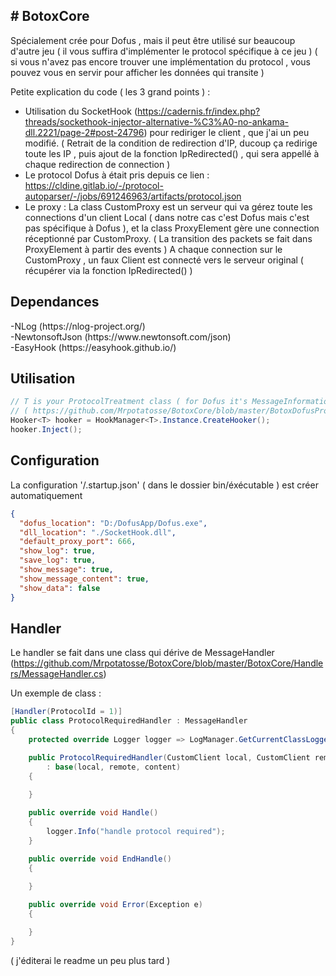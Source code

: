 <h2> # BotoxCore </h2>

Spécialement crée pour Dofus , mais il peut être utilisé sur beaucoup d'autre jeu ( il vous suffira d'implémenter le protocol spécifique à ce jeu ) ( si vous n'avez pas encore trouver une implémentation du protocol , vous pouvez vous en servir pour afficher les données qui transite )

Petite explication du code ( les 3 grand points ) :
  - Utilisation du SocketHook (https://cadernis.fr/index.php?threads/sockethook-injector-alternative-%C3%A0-no-ankama-dll.2221/page-2#post-24796) pour rediriger le client , que j'ai un peu modifié. ( Retrait de la condition de redirection d'IP, ducoup ça redirige toute les IP , puis ajout de la fonction IpRedirected() , qui sera appellé à chaque redirection de connection )
  - Le protocol Dofus à était pris depuis ce lien : https://cldine.gitlab.io/-/protocol-autoparser/-/jobs/691246963/artifacts/protocol.json
  - Le proxy :
La class CustomProxy est un serveur qui va gérez toute les connections d'un client Local ( dans notre cas c'est Dofus mais c'est pas spécifique à Dofus ), et la class ProxyElement gère une connection réceptionné par CustomProxy. ( La transition des packets se fait dans ProxyElement à partir des events ) 
A chaque connection sur le CustomProxy , un faux Client est connecté vers le serveur original ( récupérer via la fonction IpRedirected() )

<h2> Dependances </h2>
  -NLog (https://nlog-project.org/)</br>  
  -NewtonsoftJson (https://www.newtonsoft.com/json)</br>  
  -EasyHook (https://easyhook.github.io/)</br>

<h2> Utilisation </h2>

```csharp
// T is your ProtocolTreatment class ( for Dofus it's MessageInformation )
// ( https://github.com/Mrpotatosse/BotoxCore/blob/master/BotoxDofusProtocol/Protocol/MessageInformation.cs ) 
Hooker<T> hooker = HookManager<T>.Instance.CreateHooker();
hooker.Inject();
```

<h2> Configuration </h2>
La configuration '/.startup.json' ( dans le dossier bin/éxécutable ) est créer automatiquement

```json
{
  "dofus_location": "D:/DofusApp/Dofus.exe",
  "dll_location": "./SocketHook.dll",
  "default_proxy_port": 666,
  "show_log": true,
  "save_log": true,
  "show_message": true,
  "show_message_content": true,
  "show_data": false
}
```

<h2> Handler </h2>

Le handler se fait dans une class qui dérive de MessageHandler (https://github.com/Mrpotatosse/BotoxCore/blob/master/BotoxCore/Handlers/MessageHandler.cs)

Un exemple de class :

```csharp
[Handler(ProtocolId = 1)]
public class ProtocolRequiredHandler : MessageHandler
{
    protected override Logger logger => LogManager.GetCurrentClassLogger();

    public ProtocolRequiredHandler(CustomClient local, CustomClient remote, ProtocolJsonContent content) 
        : base(local, remote, content)
    {
    
    }

    public override void Handle()
    {
        logger.Info("handle protocol required");
    }

    public override void EndHandle()
    {
        
    }

    public override void Error(Exception e)
    {

    }
}
```

( j'éditerai le readme un peu plus tard )
